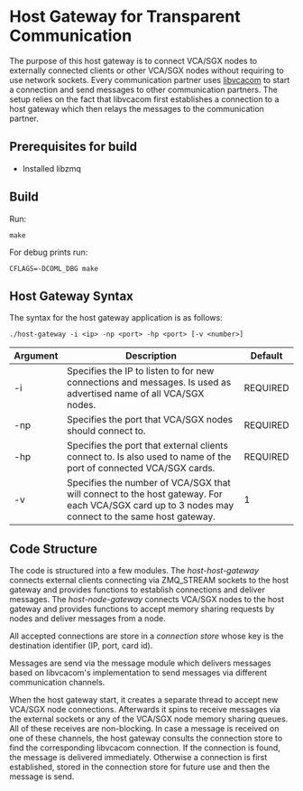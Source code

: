 # Host Gateway for Transparent Communication

The purpose of this host gateway is to connect VCA/SGX nodes to externally
connected clients or other VCA/SGX nodes without requiring to use network
sockets. Every communication partner uses
[libvcacom](com-library/libvcacom) to start a connection and send
messages to other communication partners.  The setup relies on the
fact that libvcacom first establishes a connection to a host gateway
which then relays the messages to the communication partner.

## Prerequisites for build

- Installed libzmq

## Build

Run:

```
make
```

For debug prints run:

```
CFLAGS=-DCOML_DBG make
```

## Host Gateway Syntax

The syntax for the host gateway application is as follows:

```
./host-gateway -i <ip> -np <port> -hp <port> [-v <number>] 
```

| Argument | Description | Default |
|----------|-------------|---------|
| -i <ip> | Specifies the IP <ip> to listen to for new connections and messages. Is used as advertised name of all VCA/SGX nodes. | REQUIRED |
| -np <port> | Specifies the port <port> that VCA/SGX nodes should connect to.  | REQUIRED |
| -hp <port> | Specifies the port <port> that external clients connect to. Is also used to name of the port of connected VCA/SGX cards. | REQUIRED |
| -v <number> | Specifies the number of VCA/SGX that will connect to the host gateway. For each VCA/SGX card up to 3 nodes may connect to the same host gateway. | 1 |

## Code Structure

The code is structured into a few modules. The *host-host-gateway*
connects external clients connecting via ZMQ_STREAM sockets to the
host gateway and provides functions to establish connections and
deliver messages. The *host-node-gateway* connects VCA/SGX nodes to
the host gateway and provides functions to accept memory sharing
requests by nodes and deliver messages from a node. 

All accepted connections are store in a *connection store* whose 
key is the destination identifier (IP, port, card id). 

Messages are send via the message module which delivers messages
based on libvcacom's implementation to send messages via different
communication channels.

When the host gateway start, it creates a separate thread to accept
new VCA/SGX node connections. Afterwards it spins to receive messages via
the external sockets or any of the VCA/SGX node memory sharing queues. All
of these receives are non-blocking. In case a message is received on
one of these channels, the host gateway consults the connection store
to find the corresponding libvcacom connection.  If the connection is
found, the message is delivered immediately.  Otherwise a connection
is first established, stored in the connection store for future use
and then the message is send.